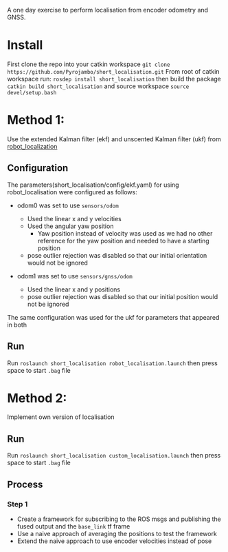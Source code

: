 A one day exercise to perform localisation from encoder odometry and GNSS.

# Install

First clone the repo into your catkin workspace
`git clone https://github.com/Pyrojambo/short_localisation.git`
From root of catkin workspace run:
`rosdep install short_localisation`
then build the package
`catkin build short_localisation`
and source workspace
`source devel/setup.bash`

# Method 1:

Use the extended Kalman filter (ekf) and unscented Kalman filter (ukf) from [robot_localization](http://wiki.ros.org/robot_localization)

## Configuration

The parameters(short_localisation/config/ekf.yaml) for using robot_localisation were configured as follows:
- odom0 was set to use `sensors/odom`
    - Used the linear x and y velocities
    - Used the angular yaw position
        - Yaw position instead of velocity was used as we had no other reference for the yaw position and needed to have a starting position
    - pose outlier rejection was disabled so that our initial orientation would not be ignored

- odom1 was set to use `sensors/gnss/odom`
    - Used the linear x and y positions
    - pose outlier rejection was disabled so that our initial position would not be ignored

The same configuration was used for the ukf for parameters that appeared in both

## Run

Run
`roslaunch short_localisation robot_localisation.launch`
then press space to start `.bag` file

# Method 2:

Implement own version of localisation

## Run

Run
`roslaunch short_localisation custom_localisation.launch`
then press space to start `.bag` file

## Process

### Step 1

- Create a framework for subscribing to the ROS msgs and publishing the fused output and the `base_link` tf frame
- Use a naive approach of averaging the positions to test the framework
- Extend the naive approach to use encoder velocities instead of pose


